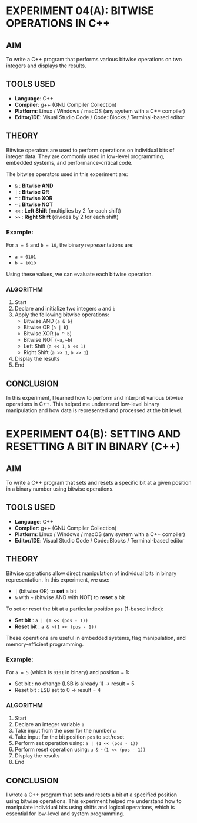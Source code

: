 # EXPERIMENT 04(A): BITWISE OPERATIONS IN C++

## AIM
To write a C++ program that performs various bitwise operations on two integers and displays the results.

## TOOLS USED
- **Language**: C++
- **Compiler**: g++ (GNU Compiler Collection)
- **Platform**: Linux / Windows / macOS (any system with a C++ compiler)
- **Editor/IDE**: Visual Studio Code / Code::Blocks / Terminal-based editor

## THEORY
Bitwise operators are used to perform operations on individual bits of integer data. They are commonly used in low-level programming, embedded systems, and performance-critical code.

The bitwise operators used in this experiment are:

- `&` : **Bitwise AND**  
- `|` : **Bitwise OR**  
- `^` : **Bitwise XOR**  
- `~` : **Bitwise NOT**  
- `<<` : **Left Shift** (multiplies by 2 for each shift)  
- `>>` : **Right Shift** (divides by 2 for each shift)

### Example:
For `a = 5` and `b = 10`, the binary representations are:
- `a = 0101`
- `b = 1010`

Using these values, we can evaluate each bitwise operation.

### ALGORITHM
1. Start  
2. Declare and initialize two integers `a` and `b`  
3. Apply the following bitwise operations:
   - Bitwise AND (`a & b`)
   - Bitwise OR (`a | b`)
   - Bitwise XOR (`a ^ b`)
   - Bitwise NOT (`~a`, `~b`)
   - Left Shift (`a << 1`, `b << 1`)
   - Right Shift (`a >> 1`, `b >> 1`)
4. Display the results  
5. End

## CONCLUSION
In this experiment, I learned how to perform and interpret various bitwise operations in C++. This helped me understand low-level binary manipulation and how data is represented and processed at the bit level.

# EXPERIMENT 04(B): SETTING AND RESETTING A BIT IN BINARY (C++)

## AIM
To write a C++ program that sets and resets a specific bit at a given position in a binary number using bitwise operations.

## TOOLS USED
- **Language**: C++
- **Compiler**: g++ (GNU Compiler Collection)
- **Platform**: Linux / Windows / macOS (any system with a C++ compiler)
- **Editor/IDE**: Visual Studio Code / Code::Blocks / Terminal-based editor

## THEORY
Bitwise operations allow direct manipulation of individual bits in binary representation. In this experiment, we use:

- `|` (bitwise OR) to **set** a bit  
- `&` with `~` (bitwise AND with NOT) to **reset** a bit

To set or reset the bit at a particular position `pos` (1-based index):
- **Set bit** : `a | (1 << (pos - 1))`  
- **Reset bit** : `a & ~(1 << (pos - 1))`

These operations are useful in embedded systems, flag manipulation, and memory-efficient programming.

### Example:
For `a = 5` (which is `0101` in binary) and position = 1:
- Set bit : no change (LSB is already 1) → result = 5
- Reset bit : LSB set to 0 → result = 4

### ALGORITHM
1. Start  
2. Declare an integer variable `a`  
3. Take input from the user for the number `a`  
4. Take input for the bit position `pos` to set/reset  
5. Perform set operation using: `a | (1 << (pos - 1))`  
6. Perform reset operation using: `a & ~(1 << (pos - 1))`  
7. Display the results  
8. End

## CONCLUSION
I wrote a C++ program that sets and resets a bit at a specified position using bitwise operations. This experiment helped me understand how to manipulate individual bits using shifts and logical operations, which is essential for low-level and system programming.